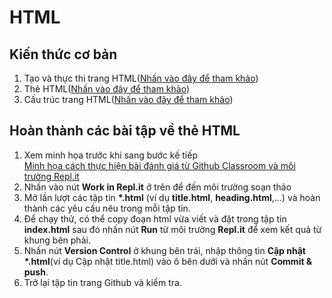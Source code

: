 # HTML
## Kiến thức cơ bản
1. Tạo và thực thi trang HTML(<a href="https://ngocminhtran.com/2017/07/07/tao-va-thuc-thi-trang-web-html/">Nhấn vào đây để tham khảo</a>)<br>
2. Thẻ HTML(<a href="https://ngocminhtran.com/2017/07/07/the-html/">Nhấn vào đây để tham khảo</a>)<br>
3. Cấu trúc trang HTML(<a href="https://ngocminhtran.com/2017/07/07/cau-truc-trang-web-html-tinh/">Nhấn vào đây để tham khảo</a>)<br>
## Hoàn thành các bài tập về thẻ HTML
1. Xem minh họa trước khi sang bước kế tiếp<br>
<a href="https://youtu.be/xyQ3un1Q2MI" target="_blank">Minh họa cách thực hiện bài đánh giá từ Github Classroom và môi trường Repl.it</a>
2. Nhấn vào nút <b>Work in Repl.it</b> ở trên để đến môi trường soạn thảo<br>
3. Mở lần lượt các tập tin <b>*.html</b> (ví dụ <b>title.html</b>, <b>heading.html</b>,...) và hoàn thành các yêu cầu nêu trong mỗi tập tin.<br>
4. Để chạy thử, có thể copy đoạn html vừa viết và đặt trong tập tin <b>index.html</b> sau đó nhấn nút <b>Run</b> từ môi trường <b>Repl.it</b> để xem kết quả từ khung bên phải.<br>
5. Nhấn nút <b>Version Control</b> ở khung bên trái, nhập thông tin <b>Cập nhật *.html</b>(ví dụ Cập nhật title.html) vào ô bên dưới và nhấn nút <b>Commit & push</b>.<br>
6. Trở lại tập tin trang Github và kiểm tra.<br>
 
